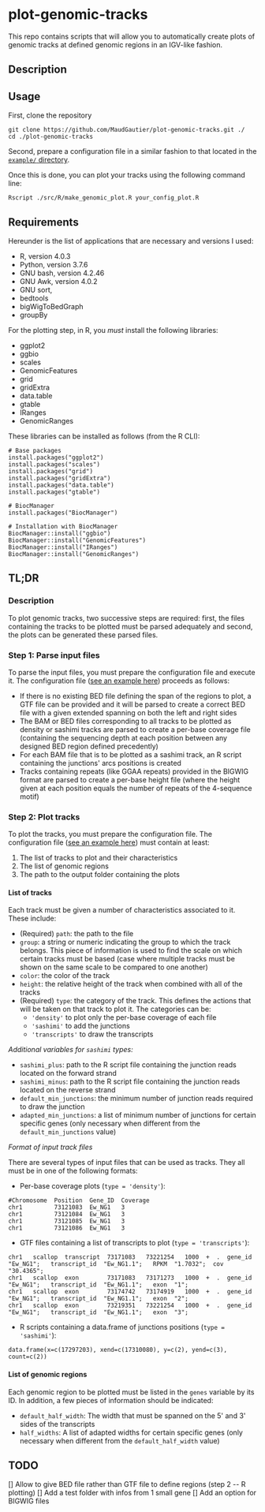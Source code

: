 # plot-genomic-tracks

This repo contains scripts that will allow you to automatically create plots of genomic tracks at defined genomic regions in an IGV-like fashion.


## Description


## Usage


First, clone the repository
```
git clone https://github.com/MaudGautier/plot-genomic-tracks.git ./
cd ./plot-genomic-tracks
```

Second, prepare a configuration file in a similar fashion to that located in the [``example/`` directory](https://github.com/MaudGautier/plot-genomic-tracks/tree/main/example/EwS).

Once this is done, you can plot your tracks using the following command line:
```
Rscript ./src/R/make_genomic_plot.R your_config_plot.R
```




## Requirements

Hereunder is the list of applications that are necessary and versions I used:

* R, version 4.0.3
* Python, version 3.7.6
* GNU bash, version 4.2.46
* GNU Awk, version 4.0.2
* GNU sort, 
* bedtools
* bigWigToBedGraph
* groupBy


For the plotting step, in R, you *must* install the following libraries:

* ggplot2
* ggbio
* scales
* GenomicFeatures
* grid
* gridExtra
* data.table
* gtable
* IRanges
* GenomicRanges

These libraries can be installed as follows (from the R CLI):
```
# Base packages
install.packages("ggplot2")
install.packages("scales")
install.packages("grid")
install.packages("gridExtra")
install.packages("data.table")
install.packages("gtable")

# BiocManager
install.packages("BiocManager")

# Installation with BiocManager
BiocManager::install("ggbio")
BiocManager::install("GenomicFeatures")
BiocManager::install("IRanges")
BiocManager::install("GenomicRanges")
```



## TL;DR

### Description

To plot genomic tracks, two successive steps are required: first, the files containing the tracks to be plotted must be parsed adequately and second, the plots can be generated these parsed files.


### Step 1: Parse input files

To parse the input files, you must prepare the configuration file and execute it.
The configuration file ([see an example here](https://github.com/MaudGautier/plot-genomic-tracks/tree/main/example/config_prep.R)) proceeds as follows:

* If there is no existing BED file defining the span of the regions to plot, a GTF file can be provided and it will be parsed to create a correct BED file with a given extended spanning on both the left and right sides
* The BAM or BED files corresponding to all tracks to be plotted as density or sashimi tracks are parsed to create a per-base coverage file (containing the sequencing depth at each position between any designed BED region defined precedently)
* For each BAM file that is to be plotted as a sashimi track, an R script containing the junctions' arcs positions is created
* Tracks containing repeats (like GGAA repeats) provided in the BIGWIG format are parsed to create a per-base height file (where the height given at each position equals the number of repeats of the 4-sequence motif)



### Step 2: Plot tracks

To plot the tracks, you must prepare the configuration file.
The configuration file ([see an example here](https://github.com/MaudGautier/plot-genomic-tracks/tree/main/example/config_plot.R)) must contain at least:

1. The list of tracks to plot and their characteristics
2. The list of genomic regions
3. The path to the output folder containing the plots


#### List of tracks

Each track must be given a number of characteristics associated to it.
These include:

* (Required) `path`: the path to the file
* `group`: a string or numeric indicating the group to which the track belongs. This piece of information is used to find the scale on which certain tracks must be based (case where multiple tracks must be shown on the same scale to be compared to one another)
* `color`: the color of the track
* `height`: the relative height of the track when combined with all of the tracks
* (Required) `type`: the category of the track. This defines the actions that will be taken on that track to plot it. The categories can be: 
	* `'density'` to plot only the per-base coverage of each file
	* `'sashimi'` to add the junctions
	* `'transcripts'` to draw the transcripts


*Additional variables for `sashimi` types:*

* `sashimi_plus`: path to the R script file containing the junction reads located on the forward strand
* `sashimi_minus`: path to the R script file containing the junction reads located on the reverse strand
* `default_min_junctions`: the minimum number of junction reads required to draw the junction
* `adapted_min_junctions`: a list of minimum number of junctions for certain specific genes (only necessary when different from the `default_min_junctions` value)


*Format of input track files*

There are several types of input files that can be used as tracks. They all must be in one of the following formats:

* Per-base coverage plots (`type = 'density'`): 
```
#Chromosome  Position  Gene_ID  Coverage
chr1         73121083  Ew_NG1   3
chr1         73121084  Ew_NG1   3
chr1         73121085  Ew_NG1   3
chr1         73121086  Ew_NG1   3
```

* GTF files containing a list of transcripts to plot (`type = 'transcripts'`):
```
chr1   scallop  transcript  73171083   73221254   1000  +  .  gene_id  "Ew_NG1";   transcript_id  "Ew_NG1.1";   RPKM  "1.7032";  cov  "30.4365";
chr1   scallop  exon        73171083   73171273   1000  +  .  gene_id  "Ew_NG1";   transcript_id  "Ew_NG1.1";   exon  "1";
chr1   scallop  exon        73174742   73174919   1000  +  .  gene_id  "Ew_NG1";   transcript_id  "Ew_NG1.1";   exon  "2";
chr1   scallop  exon        73219351   73221254   1000  +  .  gene_id  "Ew_NG1";   transcript_id  "Ew_NG1.1";   exon  "3";
```

* R scripts containing a data.frame of junctions positions (`type = 'sashimi'`):
```
data.frame(x=c(17297203), xend=c(17310080), y=c(2), yend=c(3), count=c(2))
```




#### List of genomic regions

Each genomic region to be plotted must be listed in the `genes` variable by its ID.
In addition, a few pieces of information should be indicated:

* `default_half_width`: The width that must be spanned on the 5' and 3' sides of the transcripts
* `half_widths`: A list of adapted widths for certain specific genes (only necessary when different from the `default_half_width` value)





## TODO

[] Allow to give BED file rather than GTF file to define regions (step 2 -- R plotting)
[] Add a test folder with infos from 1 small gene
[] Add an option for BIGWIG files

